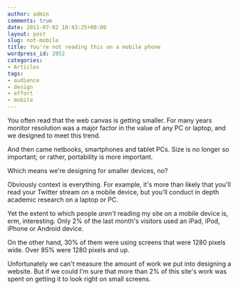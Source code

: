 ```yaml
---
author: admin
comments: true
date: 2011-07-02 18:43:25+00:00
layout: post
slug: not-mobile
title: You're not reading this on a mobile phone
wordpress_id: 2052
categories:
- Articles
tags:
- audience
- design
- effort
- mobile
---
```


You often read that the web canvas is getting smaller. For many years monitor resolution was a major factor in the value of any PC or laptop, and we designed to meet this trend.

And then came netbooks, smartphones and tablet PCs. Size is no longer so important; or rather, portability is more important.

Which means we're designing for smaller devices, no?

Obviously context is everything. For example, it's more than likely that you'll read your Twitter stream on a mobile device, but you'll conduct in depth academic research on a laptop or PC.

Yet the extent to which people _aren't_ reading my site on a mobile device is, erm, interesting. Only 2% of the last month's visitors used an iPad, iPod, iPhone or Android device.

On the other hand, 30% of them were using screens that were 1280 pixels wide. Over 85% were 1280 pixels and up.

Unfortunately we can't measure the amount of work we put into designing a website. But if we could I'm sure that more than 2% of this site's work was spent on getting it to look right on small screens.
